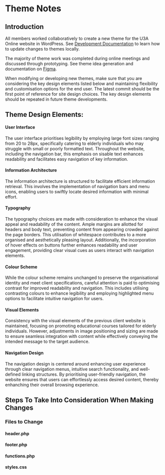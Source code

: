 # Theme Notes

## Introduction
All members worked collaboratively to create a new theme for the U3A Online website in WordPress. See [Development Documentation](https://github.com/cp3402-students/project-team7/blob/main/Development.md#how-to-develop-theme-updates-locally) to learn 
how to update changes to themes locally.

The majority of theme work was completed during online meetings and discussed through prototyping. See theme idea generation and documentation on [Figma](https://www.figma.com/file/ftk9FYPZKIRmzYvaOuSXYi/Untitled?type=design&node-id=3-261&mode=design&t=rs8fDlsH5ikjVJ1Q-0).

When modifying or developing new themes, make sure that you are considering the key design elements listed below and maintaining flexibility and customisation options for the end user. The latest commit should be the first point of reference for site design choices. The key design elements should be repeated in future theme developments.


## Theme Design Elements:
#### User Interface
The user interface prioritises legibility by employing large font sizes ranging from 20 to 28px, specifically catering to elderly individuals who may struggle with small or poorly formatted text. Throughout the website, including the navigation bar, this emphasis on sisable text enhances readability and facilitates easy navigation of key information.

#### Information Architecture
The information architecture is structured to facilitate efficient information retrieval. This involves the implementation of navigation bars and menu icons, enabling users to swiftly locate desired information with minimal effort.

#### Typography
The typography choices are made with consideration to enhance the visual appeal and readability of the content. Ample margins are allotted for headers and body text, preventing content from appearing crowded against the page borders. This utilisation of whitespace contributes to a more organised and aesthetically pleasing layout. Additionally, the incorporation of hover effects on buttons further enhances readability and user engagement, providing clear visual cues as users interact with navigation elements.

#### Colour Scheme
While the colour scheme remains unchanged to preserve the organisational identity and meet client specifications, careful attention is paid to optimising contrast for improved readability and navigation. This includes utilising contrasting colours to enhance legibility and employing highlighted menu options to facilitate intuitive navigation for users.

#### Visual Elements
Consistency with the visual elements of the previous client website is maintained, focusing on promoting educational courses tailored for elderly individuals. However, adjustments in image positioning and sizing are made to ensure seamless integration with content while effectively conveying the intended message to the target audience.

#### Navigation Design
The navigation design is centered around enhancing user experience through clear navigation menus, intuitive search functionality, and well-defined linking structures. By prioritising user-friendly navigation, the website ensures that users can effortlessly access desired content, thereby enhanching their overall browsing experience.

## Steps To Take Into Consideration When Making Changes
### Files to Change
#### header.php
#### footer.php
#### functions.php
#### styles.css







